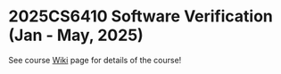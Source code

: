 # 2025CS6410 Software Verification (Jan - May, 2025)
See course [Wiki](https://github.com/aegis-iisc/2025CS6410/wiki) page for details of the course!
